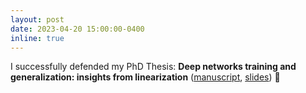 ```yaml
---
layout: post
date: 2023-04-20 15:00:00-0400
inline: true
---
```


I successfully defended my PhD Thesis: **Deep networks training and generalization: insights from linearization** ([manuscript](/assets/pdf/thomas_george_phd_thesis.pdf), [slides](/assets/pdf/phd_presentation_thomas_george.pdf)) 🥳